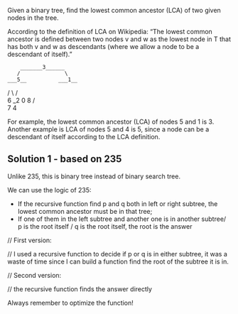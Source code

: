 Given a binary tree, find the lowest common ancestor (LCA) of two given nodes in the tree.

According to the definition of LCA on Wikipedia: “The lowest common ancestor is defined between two nodes v and w as the lowest node in T that has both v and w as descendants (where we allow a node to be a descendant of itself).”

        _______3______
       /              \
    ___5__          ___1__
   /      \        /      \
   6      _2       0       8
         /  \
         7   4

For example, the lowest common ancestor (LCA) of nodes 5 and 1 is 3. Another example is LCA of nodes 5 and 4 is 5, since a node can be a descendant of itself according to the LCA definition.

## Solution 1 - based on 235

Unlike 235, this is binary tree instead of binary search tree.

We can use the logic of 235:

+ If the recursive function find p and q both in left or right subtree, the lowest common ancestor must be in that tree;
+ If one of them in the left subtree and another one is in another subtree/ p is the root itself / q is the root itself, the root is the answer


// First version:

// I used a recursive function to decide if p or q is in either subtree, it was a waste of time since I can build a function find the root of the subtree it is in.

// Second version:

// the recursive function finds the answer directly

Always remember to optimize the function!

